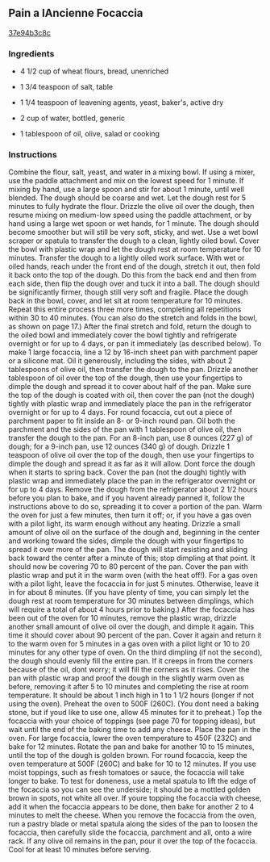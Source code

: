 ## Pain a lAncienne Focaccia

[37e94b3c8c](http://www.epicurious.com/recipes/food/views/pain-a-l-ancienne-focaccia-381430)

### Ingredients

 - 4 1/2 cup of wheat flours, bread, unenriched

 - 1 3/4 teaspoon of salt, table

 - 1 1/4 teaspoon of leavening agents, yeast, baker's, active dry

 - 2 cup of water, bottled, generic

 - 1 tablespoon of oil, olive, salad or cooking

### Instructions

Combine the flour, salt, yeast, and water in a mixing bowl. If using a mixer, use the paddle attachment and mix on the lowest speed for 1 minute. If mixing by hand, use a large spoon and stir for about 1 minute, until well blended. The dough should be coarse and wet. Let the dough rest for 5 minutes to fully hydrate the flour. Drizzle the olive oil over the dough, then resume mixing on medium-low speed using the paddle attachment, or by hand using a large wet spoon or wet hands, for 1 minute. The dough should become smoother but will still be very soft, sticky, and wet. Use a wet bowl scraper or spatula to transfer the dough to a clean, lightly oiled bowl. Cover the bowl with plastic wrap and let the dough rest at room temperature for 10 minutes. Transfer the dough to a lightly oiled work surface. With wet or oiled hands, reach under the front end of the dough, stretch it out, then fold it back onto the top of the dough. Do this from the back end and then from each side, then flip the dough over and tuck it into a ball. The dough should be significantly firmer, though still very soft and fragile. Place the dough back in the bowl, cover, and let sit at room temperature for 10 minutes. Repeat this entire process three more times, completing all repetitions within 30 to 40 minutes. (You can also do the stretch and folds in the bowl, as shown on page 17.) After the final stretch and fold, return the dough to the oiled bowl and immediately cover the bowl tightly and refrigerate overnight or for up to 4 days, or pan it immediately (as described below). To make 1 large focaccia, line a 12 by 16-inch sheet pan with parchment paper or a silicone mat. Oil it generously, including the sides, with about 2 tablespoons of olive oil, then transfer the dough to the pan. Drizzle another tablespoon of oil over the top of the dough, then use your fingertips to dimple the dough and spread it to cover about half of the pan. Make sure the top of the dough is coated with oil, then cover the pan (not the dough) tightly with plastic wrap and immediately place the pan in the refrigerator overnight or for up to 4 days. For round focaccia, cut out a piece of parchment paper to fit inside an 8- or 9-inch round pan. Oil both the parchment and the sides of the pan with 1 tablespoon of olive oil, then transfer the dough to the pan. For an 8-inch pan, use 8 ounces (227 g) of dough; for a 9-inch pan, use 12 ounces (340 g) of dough. Drizzle 1 teaspoon of olive oil over the top of the dough, then use your fingertips to dimple the dough and spread it as far as it will allow. Dont force the dough when it starts to spring back. Cover the pan (not the dough) tightly with plastic wrap and immediately place the pan in the refrigerator overnight or for up to 4 days. Remove the dough from the refrigerator about 2 1/2 hours before you plan to bake, and if you havent already panned it, follow the instructions above to do so, spreading it to cover a portion of the pan. Warm the oven for just a few minutes, then turn it off; or, if you have a gas oven with a pilot light, its warm enough without any heating. Drizzle a small amount of olive oil on the surface of the dough and, beginning in the center and working toward the sides, dimple the dough with your fingertips to spread it over more of the pan. The dough will start resisting and sliding back toward the center after a minute of this; stop dimpling at that point. It should now be covering 70 to 80 percent of the pan. Cover the pan with plastic wrap and put it in the warm oven (with the heat off!). For a gas oven with a pilot light, leave the focaccia in for just 5 minutes. Otherwise, leave it in for about 8 minutes. (If you have plenty of time, you can simply let the dough rest at room temperature for 30 minutes between dimplings, which will require a total of about 4 hours prior to baking.) After the focaccia has been out of the oven for 10 minutes, remove the plastic wrap, drizzle another small amount of olive oil over the dough, and dimple it again. This time it should cover about 90 percent of the pan. Cover it again and return it to the warm oven for 5 minutes in a gas oven with a pilot light or 10 to 20 minutes for any other type of oven. On the third dimpling (if not the second), the dough should evenly fill the entire pan. If it creeps in from the corners because of the oil, dont worry; it will fill the corners as it rises. Cover the pan with plastic wrap and proof the dough in the slightly warm oven as before, removing it after 5 to 10 minutes and completing the rise at room temperature. It should be about 1 inch high in 1 to 1 1/2 hours (longer if not using the oven). Preheat the oven to 500F (260C). (You dont need a baking stone, but if youd like to use one, allow 45 minutes for it to preheat.) Top the focaccia with your choice of toppings (see page 70 for topping ideas), but wait until the end of the baking time to add any cheese. Place the pan in the oven. For large focaccia, lower the oven temperature to 450F (232C) and bake for 12 minutes. Rotate the pan and bake for another 10 to 15 minutes, until the top of the dough is golden brown. For round focaccia, keep the oven temperature at 500F (260C) and bake for 10 to 12 minutes. If you use moist toppings, such as fresh tomatoes or sauce, the focaccia will take longer to bake. To test for doneness, use a metal spatula to lift the edge of the focaccia so you can see the underside; it should be a mottled golden brown in spots, not white all over. If youre topping the focaccia with cheese, add it when the focaccia appears to be done, then bake for another 2 to 4 minutes to melt the cheese. When you remove the focaccia from the oven, run a pastry blade or metal spatula along the sides of the pan to loosen the focaccia, then carefully slide the focaccia, parchment and all, onto a wire rack. If any olive oil remains in the pan, pour it over the top of the focaccia. Cool for at least 10 minutes before serving.